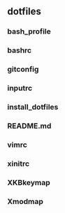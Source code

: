 ## dotfiles

### bash_profile
### bashrc
### gitconfig
### inputrc
### install_dotfiles
### README.md
### vimrc
### xinitrc
### XKBkeymap
### Xmodmap
